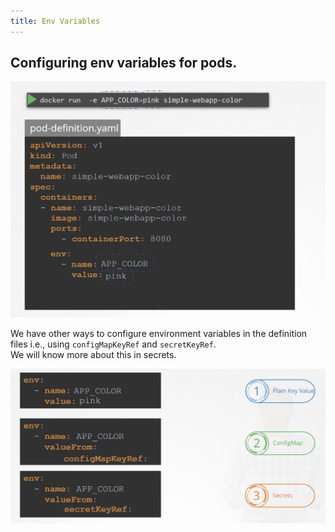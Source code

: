 ```yaml
---
title: Env Variables
---
```


## Configuring env variables for pods.  

![env](Screens/env-1.png) 

We have other ways to configure environment variables in the definition files i.e., using `configMapKeyRef` and `secretKeyRef`.   
We will know more about this in secrets.  

![env-2](Screens/env-2.png)

